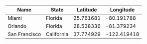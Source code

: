 ﻿| Name           | State          | Latitude   | Longitude
|----------------|----------------|------------|-------------
| Miami          | Florida        | 25.761681  | -80.191788
| Orlando        | Florida        | 28.538336  | -81.379234
| San Francisco  | California     | 37.774929  | -122.419418
